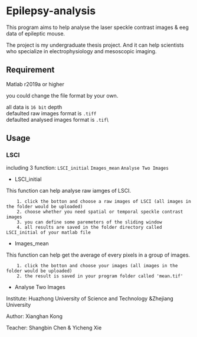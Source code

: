 # Epilepsy-analysis

This program aims to help analyse the laser speckle contrast images & eeg data of epileptic mouse.

The project is my undergraduate thesis project. And it can help scientists who specialize in electrophysiology and mesoscopic imaging.

## Requirement

Matlab r2019a or higher

you could change the file format by your own.

all data is `16 bit` depth\
defaulted raw images format is `.tiff`\
defaulted analysed images format is `.tif`\

## Usage

### LSCI 

including 3 function: `LSCI_initial` `Images_mean` `Analyse Two Images`

* LSCI_initial

This function can help analyse raw iamges of LSCI.
        
        1. click the botton and choose a raw images of LSCI (all images in the folder would be uploaded)
        2. choose whether you need spatial or temporal speckle contrast images
        3. you can define some paremeters of the sliding window
        4. all results are saved in the folder directory called LSCI_initial of your matlab file

* Images_mean

This function can help get the average of every pixels in a group of images.

        1. click the botton and choose your images (all images in the folder would be uploaded)
        2. the result is saved in your program folder called 'mean.tif'

* Analyse Two Images



Institute: Huazhong University of Science and Technology
           &Zhejiang University

Author: Xianghan Kong   

Teacher: Shangbin Chen & Yicheng Xie



